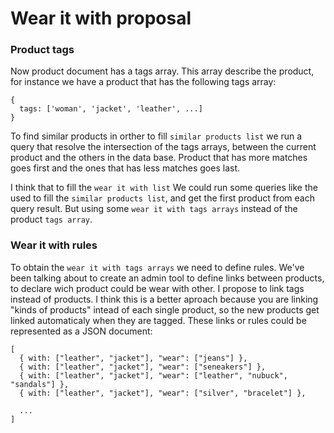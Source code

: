# Wear it with proposal

### Product tags

Now product document has a tags array. This array describe the product, for instance we have a product that has the following tags array:

```
{
  tags: ['woman', 'jacket', 'leather', ...]
}
```

To find similar products in orther to fill `similar products list` we run a query that resolve the intersection of the tags arrays, between the current product and the others in the data base. Product that has more matches goes first and the ones that has less matches goes last.

I think that to fill the `wear it with list` We could run some queries like the used to fill the `similar products list`, and get the first product from each query result. But using some `wear it with tags arrays` instead of the product `tags array`.

### Wear it with rules

To obtain the `wear it with tags arrays` we need to define rules. We've been talking about to create an admin tool to define links between products, to declare wich product could be wear with other. I propose to link tags instead of products. I think this is a better aproach because you are linking "kinds of products" intead of each single product, so the new products get linked automaticaly when they are tagged.
These links or rules could be represented as a JSON document:

```
[
  { with: ["leather", "jacket"], "wear": ["jeans"] },
  { with: ["leather", "jacket"], "wear": ["seneakers"] },
  { with: ["leather", "jacket"], "wear": ["leather", "nubuck", "sandals"] },
  { with: ["leather", "jacket"], "wear": ["silver", "bracelet"] },
  
  ...
]
```
